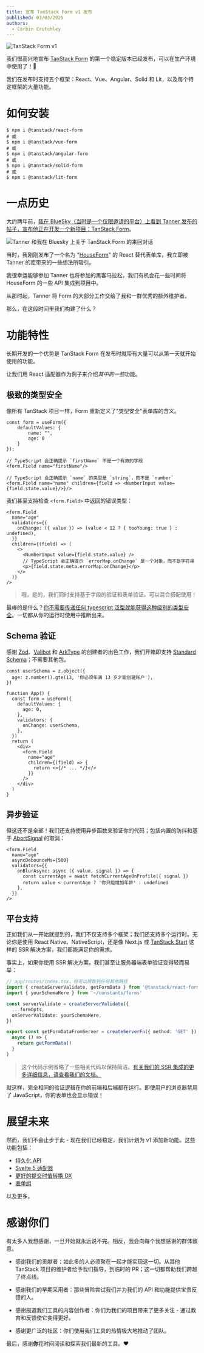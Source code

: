 ```yaml
---
title: 宣布 TanStack Form v1 发布
published: 03/03/2025
authors:
  - Corbin Crutchley
---
```


![TanStack Form v1](/blog-assets/announcing-tanstack-form-v1/form_header.png)

我们很高兴地宣布 [TanStack Form](/form/v1) 的第一个稳定版本已经发布，可以在生产环境中使用了！🥳

我们在发布时支持五个框架：React、Vue、Angular、Solid 和 Lit，以及每个特定框架的大量功能。

# 如何安装

```shell
$ npm i @tanstack/react-form
# 或
$ npm i @tanstack/vue-form
# 或
$ npm i @tanstack/angular-form
# 或
$ npm i @tanstack/solid-form
# 或
$ npm i @tanstack/lit-form
```

# 一点历史

大约两年前，[我在 BlueSky（当时是一个仅限邀请的平台）上看到 Tanner 发布的帖子，宣布他正在开发一个新项目：TanStack Form](https://bsky.app/profile/tannerlinsley.com/post/3ju5z473w5525)。

![Tanner 和我在 Bluesky 上关于 TanStack Form 的来回对话](/blog-assets/announcing-tanstack-form-v1/tanstack_form_bluesky_announce.png)

当时，我刚刚发布了一个名为 "[HouseForm](https://web.archive.org/web/20240101000000*/houseform.dev)" 的 React 替代表单库，我立即被 Tanner 的库带来的一些想法所吸引。

我很幸运能够参加 Tanner 也将参加的黑客马拉松，我们有机会花一些时间将 HouseForm 的一些 API 集成到项目中。

从那时起，Tanner 将 Form 的大部分工作交给了我和一群优秀的额外维护者。

那么，在这段时间里我们构建了什么？

# 功能特性

长期开发的一个优势是 TanStack Form 在发布时就带有大量可以从第一天就开始使用的功能。

让我们用 React 适配器作为例子来介绍*其中的一些*功能。

## 极致的类型安全

像所有 TanStack 项目一样，Form 重新定义了"类型安全"表单库的含义。

```tsx
const form = useForm({
    defaultValues: {
        name: "",
        age: 0
    }
});

// TypeScript 会正确提示 `firstName` 不是一个有效的字段
<form.Field name="firstName"/>

// TypeScript 会正确提示 `name` 的类型是 `string`，而不是 `number`
<form.Field name="name" children={field => <NumberInput value={field.state.value}/>}/>
```

我们甚至支持检查 `<form.Field>` 中返回的错误类型：

```tsx
<form.Field
  name="age"
  validators={{
    onChange: ({ value }) => (value < 12 ? { tooYoung: true } : undefined),
  }}
  children={(field) => (
    <>
      <NumberInput value={field.state.value} />
      // TypeScript 会正确提示 `errorMap.onChange` 是一个对象，而不是字符串
      <p>{field.state.meta.errorMap.onChange}</p>
    </>
  )}
/>
```

> 哦，是的，我们同时支持基于字段的验证和表单验证。可以混合搭配使用！

最棒的是什么？[你不需要传递任何 typescript 泛型就能获得这种级别的类型安全](/form/latest/docs/philosophy#generics-are-grim)。一切都从你的运行时使用中推断出来。

## Schema 验证

感谢 [Zod](http://zod.dev/)、[Valibot](https://valibot.dev) 和 [ArkType](https://arktype.io/) 的创建者的出色工作，我们开箱即支持 [Standard Schema](https://github.com/standard-schema/standard-schema)；不需要其他包。

```tsx
const userSchema = z.object({
  age: z.number().gte(13, '你必须年满 13 岁才能创建账户'),
})

function App() {
  const form = useForm({
    defaultValues: {
      age: 0,
    },
    validators: {
      onChange: userSchema,
    },
  })
  return (
    <div>
      <form.Field
        name="age"
        children={(field) => {
          return <>{/* ... */}</>
        }}
      />
    </div>
  )
}
```

## 异步验证

但这还不是全部！我们还支持使用异步函数来验证你的代码；包括内置的防抖和基于 [AbortSignal](https://developer.mozilla.org/en-US/docs/Web/API/AbortSignal) 的取消：

```tsx
<form.Field
  name="age"
  asyncDebounceMs={500}
  validators={{
    onBlurAsync: async ({ value, signal }) => {
      const currentAge = await fetchCurrentAgeOnProfile({ signal })
      return value < currentAge ? '你只能增加年龄' : undefined
    },
  }}
/>
```

## 平台支持

正如我们从一开始就提到的，我们不仅支持多个框架；我们还支持多个运行时。无论你是使用 React Native、NativeScript，还是像 Next.js 或 [TanStack Start](/start) 这样的 SSR 解决方案，我们都能满足你的需求。

事实上，如果你使用 SSR 解决方案，我们甚至让服务器端表单验证变得轻而易举：

```typescript
// app/routes/index.tsx，但可以提取到任何其他路径
import { createServerValidate, getFormData } from '@tanstack/react-form/start'
import { yourSchemaHere } from '~/constants/forms'

const serverValidate = createServerValidate({
  ...formOpts,
  onServerValidate: yourSchemaHere,
})

export const getFormDataFromServer = createServerFn({ method: 'GET' }).handler(
  async () => {
    return getFormData()
  }
)
```

> 这个代码示例省略了一些相关代码以保持简洁。[有关我们的 SSR 集成的更多详细信息，请查看我们的文档。](/form/latest/docs/framework/react/guides/ssr)

就这样，完全相同的验证逻辑在你的前端和后端都在运行。即使用户的浏览器禁用了 JavaScript，你的表单也会显示错误！

# 展望未来

然而，我们不会止步于此 - 现在我们已经稳定，我们计划为 v1 添加新功能。这些功能包括：

- [持久化 API](https://github.com/TanStack/form/pull/561)
- [Svelte 5 适配器](https://github.com/TanStack/form/issues/516)
- [更好的提交时值转换 DX](https://github.com/TanStack/form/issues/418)
- [表单组](https://github.com/TanStack/form/issues/419)

以及更多。

# 感谢**你们**

有太多人我想感谢，一旦开始就永远说不完。相反，我会向每个我想感谢的群体致意。

- 感谢我们的贡献者：如此多的人必须聚在一起才能实现这一切。从其他 TanStack 项目的维护者给予我们指导，到临时的 PR；这一切都帮助我们跨越了终点线。

- 感谢我们的早期采用者：那些冒险尝试我们并为我们的 API 和功能提供宝贵反馈的人。
- 感谢报道我们工具的内容创作者：你们为我们的项目带来了更多关注 - 通过教育和反馈使它变得更好。
- 感谢更广泛的社区：你们使用我们工具的热情极大地推动了团队。

最后，感谢**你**花时间阅读和探索我们最新的工具。❤️
